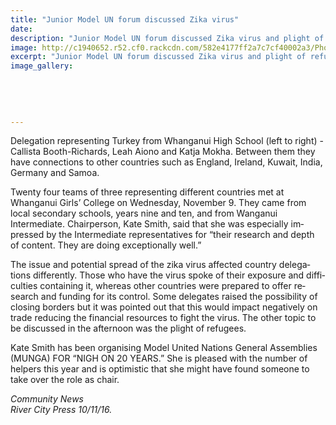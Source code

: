 ```yaml
---
title: "Junior Model UN forum discussed Zika virus"
date: 
description: "Junior Model UN forum discussed Zika virus and plight of refugees. WHS students Callista Booth-Richards, Leah Aiono and Katja Mokha were the delegation representing Turkey..."
image: http://c1940652.r52.cf0.rackcdn.com/582e4177ff2a7c7cf40002a3/Photo-that-was-in-RCP-10-Nov-2106.jpg
excerpt: "Junior Model UN forum discussed Zika virus and plight of refugees. WHS students Callista Booth-Richards, Leah Aiono and Katja Mokha were the delegation representing Turkey."
image_gallery:
    
    
    
    
    
---
```


<p class="BasicParagraph"><span class="CharacterStyle1"><span lang="EN-GB">Delegation representing Turkey from Whanganui High School <span>(left to right)&nbsp;</span>- Callista Booth-Richards, Leah Aiono and Katja Mokha. Between them they have connections to other countries such as England, Ireland, Kuwait, India, Germany and Samoa.</span></span></p>
<p class="BasicParagraph"><span class="CharacterStyle1"><span lang="EN-GB">Twenty four teams of three representing different countries met at Whanganui Girls&rsquo; College on Wednesday, November 9. They came from local secondary schools, years nine and ten, and from Wanganui Intermediate. Chairperson, Kate Smith, said that she was especially impressed by the Intermediate representatives for &ldquo;their research and depth of content. They are doing exceptionally well.&rdquo;</span></span></p>
<p class="BasicParagraph"><span class="CharacterStyle1"><span lang="EN-GB">The issue and potential spread of the zika virus affected country delegations differently. Those who have the virus spoke of their exposure and difficulties containing it, whereas other countries were prepared to offer research and funding for its control. Some delegates raised the possibility of closing borders but it was pointed out that this would impact negatively on trade reducing the financial resources to fight the virus. The other topic to be discussed in the afternoon was the plight of refugees. </span></span></p>
<p class="BasicParagraph"><span class="CharacterStyle1"><span lang="EN-GB">Kate Smith has been organising Model United Nations General Assemblies (MUNGA) FOR &ldquo;NIGH ON 20 YEARS.&rdquo; She is pleased with the number of helpers this year and is optimistic that she might have found someone to take over the role as chair.</span></span></p>
<p class="BasicParagraph"><em><span class="CharacterStyle1"><span lang="EN-GB">Community News&nbsp;<br />River City Press 10/11/16.</span></span></em></p>

